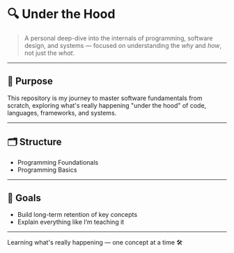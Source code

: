 # 🔍 Under the Hood

> A personal deep-dive into the internals of programming, software design, and systems — focused on understanding the *why* and *how*, not just the *what*.

---

## 🧠 Purpose

This repository is my journey to master software fundamentals from scratch, exploring what's really happening "under the hood" of code, languages, frameworks, and systems.

---

## 🗂 Structure

- Programming Foundationals
- Programming Basics


---

## 📌 Goals

- Build long-term retention of key concepts
- Explain everything like I’m teaching it

---

Learning what's really happening — one concept at a time 🛠️



